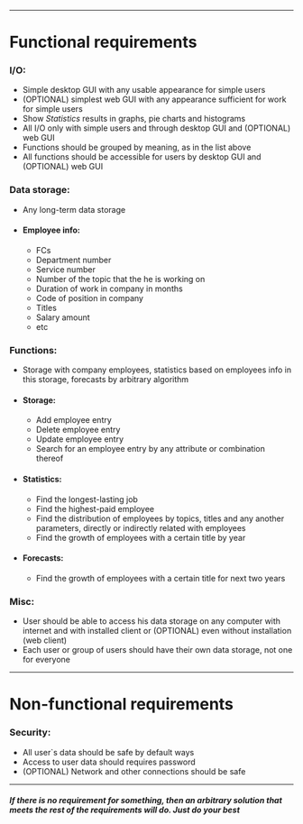 <hr>

# Functional requirements

### I/O:
- Simple desktop GUI with any usable appearance for simple users
- (OPTIONAL) simplest web GUI with any appearance sufficient for work for simple users
- Show *Statistics* results in graphs, pie charts and histograms
- All I/O only with simple users and through desktop GUI and (OPTIONAL) web GUI
- Functions should be grouped by meaning, as in the list above
- All functions should be accessible for users by desktop GUI and (OPTIONAL) web GUI


### Data storage:

- Any long-term data storage

- #### Employee info:
	- FCs
	- Department number
	- Service number
	- Number of the topic that the he is working on
	- Duration of work in company in months
	- Code of position in company
	- Titles
	- Salary amount
	- etc


### Functions:
- Storage with company employees, statistics based on employees info in this storage, forecasts by arbitrary algorithm

- #### Storage:
	- Add employee entry
	- Delete employee entry
	- Update employee entry
	- Search for an employee entry by any attribute or combination thereof

- #### Statistics<a name="stats"></a>:
	- Find the longest-lasting job
	- Find the highest-paid employee
	- Find the distribution of employees by topics, titles and any another parameters, directly or indirectly related with employees
	- Find the growth of employees with a certain title by year

- #### Forecasts:
	- Find the growth of employees with a certain title for next two years


### Misc:
- User should be able to access his data storage on any computer with internet and with installed client or (OPTIONAL) even without installation (web client)
- Each user or group of users should have their own data storage, not one for everyone

<hr>

# Non-functional requirements

### Security:
- All user\`s data should be safe by default ways
- Access to user data should requires password
- (OPTIONAL) Network and other connections should be safe


<hr>

##### If there is no requirement for something, then an arbitrary solution that meets the rest of the requirements will do. Just do your best
